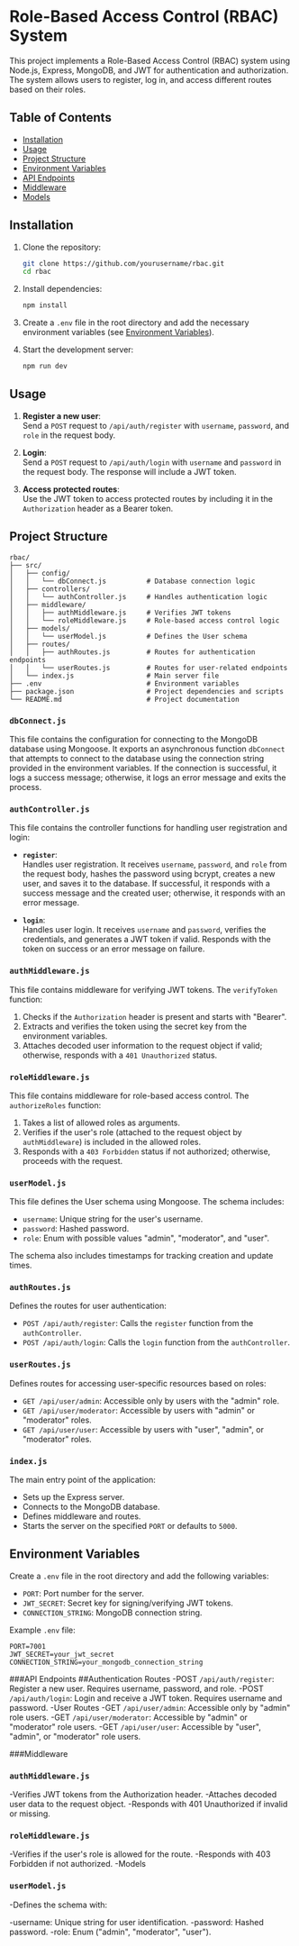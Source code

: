 # Role-Based Access Control (RBAC) System

This project implements a Role-Based Access Control (RBAC) system using Node.js, Express, MongoDB, and JWT for authentication and authorization. The system allows users to register, log in, and access different routes based on their roles.

## Table of Contents

- [Installation](#installation)
- [Usage](#usage)
- [Project Structure](#project-structure)
- [Environment Variables](#environment-variables)
- [API Endpoints](#api-endpoints)
- [Middleware](#middleware)
- [Models](#models)

## Installation

1. Clone the repository:
    ```sh
    git clone https://github.com/yourusername/rbac.git
    cd rbac
    ```

2. Install dependencies:
    ```sh
    npm install
    ```

3. Create a `.env` file in the root directory and add the necessary environment variables (see [Environment Variables](#environment-variables)).

4. Start the development server:
    ```sh
    npm run dev
    ```

## Usage

1. **Register a new user**:  
   Send a `POST` request to `/api/auth/register` with `username`, `password`, and `role` in the request body.

2. **Login**:  
   Send a `POST` request to `/api/auth/login` with `username` and `password` in the request body. The response will include a JWT token.

3. **Access protected routes**:  
   Use the JWT token to access protected routes by including it in the `Authorization` header as a Bearer token.

## Project Structure
```plaintext
rbac/
├── src/
│   ├── config/
│   │   └── dbConnect.js          # Database connection logic
│   ├── controllers/
│   │   └── authController.js     # Handles authentication logic
│   ├── middleware/
│   │   ├── authMiddleware.js     # Verifies JWT tokens
│   │   └── roleMiddleware.js     # Role-based access control logic
│   ├── models/
│   │   └── userModel.js          # Defines the User schema
│   ├── routes/
│   │   ├── authRoutes.js         # Routes for authentication endpoints
│   │   └── userRoutes.js         # Routes for user-related endpoints
│   └── index.js                  # Main server file
├── .env                          # Environment variables
├── package.json                  # Project dependencies and scripts
└── README.md                     # Project documentation
```

### `dbConnect.js`

This file contains the configuration for connecting to the MongoDB database using Mongoose. It exports an asynchronous function `dbConnect` that attempts to connect to the database using the connection string provided in the environment variables. If the connection is successful, it logs a success message; otherwise, it logs an error message and exits the process.

### `authController.js`

This file contains the controller functions for handling user registration and login:

- **`register`**:  
  Handles user registration. It receives `username`, `password`, and `role` from the request body, hashes the password using bcrypt, creates a new user, and saves it to the database. If successful, it responds with a success message and the created user; otherwise, it responds with an error message.

- **`login`**:  
  Handles user login. It receives `username` and `password`, verifies the credentials, and generates a JWT token if valid. Responds with the token on success or an error message on failure.

### `authMiddleware.js`

This file contains middleware for verifying JWT tokens. The `verifyToken` function:

1. Checks if the `Authorization` header is present and starts with "Bearer".
2. Extracts and verifies the token using the secret key from the environment variables.
3. Attaches decoded user information to the request object if valid; otherwise, responds with a `401 Unauthorized` status.

### `roleMiddleware.js`

This file contains middleware for role-based access control. The `authorizeRoles` function:

1. Takes a list of allowed roles as arguments.
2. Verifies if the user's role (attached to the request object by `authMiddleware`) is included in the allowed roles.
3. Responds with a `403 Forbidden` status if not authorized; otherwise, proceeds with the request.

### `userModel.js`

This file defines the User schema using Mongoose. The schema includes:

- `username`: Unique string for the user's username.
- `password`: Hashed password.
- `role`: Enum with possible values "admin", "moderator", and "user".

The schema also includes timestamps for tracking creation and update times.

### `authRoutes.js`

Defines the routes for user authentication:

- `POST /api/auth/register`: Calls the `register` function from the `authController`.
- `POST /api/auth/login`: Calls the `login` function from the `authController`.

### `userRoutes.js`

Defines routes for accessing user-specific resources based on roles:

- `GET /api/user/admin`: Accessible only by users with the "admin" role.
- `GET /api/user/moderator`: Accessible by users with "admin" or "moderator" roles.
- `GET /api/user/user`: Accessible by users with "user", "admin", or "moderator" roles.

### `index.js`

The main entry point of the application:

- Sets up the Express server.
- Connects to the MongoDB database.
- Defines middleware and routes.
- Starts the server on the specified `PORT` or defaults to `5000`.

## Environment Variables

Create a `.env` file in the root directory and add the following variables:

- `PORT`: Port number for the server.
- `JWT_SECRET`: Secret key for signing/verifying JWT tokens.
- `CONNECTION_STRING`: MongoDB connection string.

Example `.env` file:
```env
PORT=7001
JWT_SECRET=your_jwt_secret
CONNECTION_STRING=your_mongodb_connection_string
```

###API Endpoints
##Authentication Routes
-POST `/api/auth/register`: Register a new user. Requires username, password, and role.
-POST `/api/auth/login`: Login and receive a JWT token. Requires username and password.
-User Routes
-GET `/api/user/admin`: Accessible only by "admin" role users.
-GET `/api/user/moderator`: Accessible by "admin" or "moderator" role users.
-GET `/api/user/user`: Accessible by "user", "admin", or "moderator" role users.

###Middleware
### `authMiddleware.js`
-Verifies JWT tokens from the Authorization header.
-Attaches decoded user data to the request object.
-Responds with 401 Unauthorized if invalid or missing.

### `roleMiddleware.js`
-Verifies if the user's role is allowed for the route.
-Responds with 403 Forbidden if not authorized.
-Models

### `userModel.js`

-Defines the schema with:

-username: Unique string for user identification.
-password: Hashed password.
-role: Enum ("admin", "moderator", "user").
